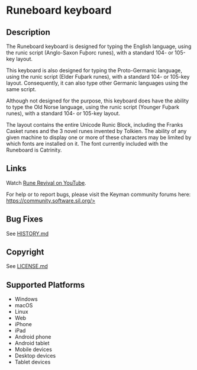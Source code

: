 Runeboard keyboard
==============

Description
-----------
The Runeboard keyboard is designed for typing the English language, using the runic script (Anglo-Saxon Fuþorc runes), with a standard 104- or 105-key layout.

This keyboard is also designed for typing the Proto-Germanic language, using the runic script (Elder Fuþark runes), with a standard 104- or 105-key layout. Consequently, it can also type other Germanic languages using the same script.

Although not designed for the purpose, this keyboard does have the ability to type the Old Norse language, using the runic script (Younger Fuþark runes), with a standard 104- or 105-key layout.

The layout contains the entire Unicode Runic Block, including the Franks Casket runes and the 3 novel runes invented by Tolkien. The ability of any given machine to display one or more of these characters may be limited by which fonts are installed on it. The font currently included with the Runeboard is Catrinity.

Links
-----
Watch <a href=https://www.youtube.com/@LearnRunes>Rune Revival on YouTube</a>.

For help or to report bugs, please visit the Keyman community forums here: https://community.software.sil.org/>

Bug Fixes
-----------
See [HISTORY.md](HISTORY.md)

Copyright
---------
See [LICENSE.md](LICENSE.md)

Supported Platforms
-------------------
 * Windows
 * macOS
 * Linux
 * Web
 * iPhone
 * iPad
 * Android phone
 * Android tablet
 * Mobile devices
 * Desktop devices
 * Tablet devices
